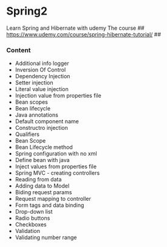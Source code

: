 # Spring2
Learn Spring and Hibernate with udemy
The course ## https://www.udemy.com/course/spring-hibernate-tutorial/ ##

### Content ###
- Additional info logger
- Inversion Of Control
- Dependency Injection
- Setter injection
- Literal value injection
- Injection value from properties file
- Bean scopes
- Bean lifecycle
- Java annotations
- Default component name
- Constructro injection
- Qualifiers
- Bean Scope
- Bean Lifecycle method
- Spring configuration with no xml
- Define bean with java 
- Inject values from properties file
- Spring MVC - creating controllers
- Reading from data
- Adding data to Model
- Biding request params
- Request mapping to controller
- Form tags and data binding
- Drop-down list
- Radio buttons
- Checkboxes
- Validation
- Validating number range
